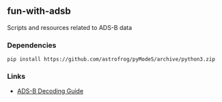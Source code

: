 ## fun-with-adsb

Scripts and resources related to ADS-B data

### Dependencies

```
pip install https://github.com/astrofrog/pyModeS/archive/python3.zip
```

### Links

* [ADS-B Decoding Guide](http://adsb-decode-guide.readthedocs.io)
